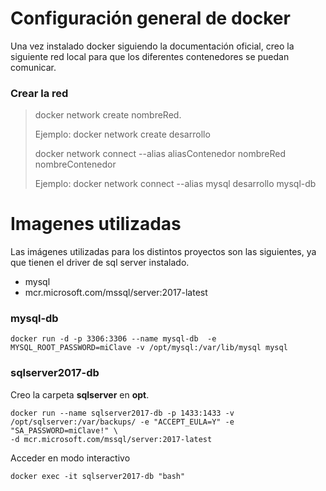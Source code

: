 # Configuración general de docker
Una vez instalado docker siguiendo la documentación oficial, creo la siguiente red local para que los diferentes contenedores se puedan comunicar.

### Crear la red

> docker network create nombreRed.
>
> Ejemplo: docker network create desarrollo
>
> docker network connect --alias aliasContenedor nombreRed nombreContenedor
>
> Ejemplo: docker network connect --alias mysql desarrollo mysql-db

# Imagenes utilizadas
Las imágenes utilizadas para los distintos proyectos son las siguientes, ya que tienen el driver de sql server instalado.
- mysql
- mcr.microsoft.com/mssql/server:2017-latest

### mysql-db
```
docker run -d -p 3306:3306 --name mysql-db  -e MYSQL_ROOT_PASSWORD=miClave -v /opt/mysql:/var/lib/mysql mysql
```

### sqlserver2017-db
Creo la carpeta **sqlserver** en **opt**.

```
docker run --name sqlserver2017-db -p 1433:1433 -v /opt/sqlserver:/var/backups/ -e "ACCEPT_EULA=Y" -e "SA_PASSWORD=miClave!" \
-d mcr.microsoft.com/mssql/server:2017-latest
```

Acceder en modo interactivo
```
docker exec -it sqlserver2017-db "bash"
```